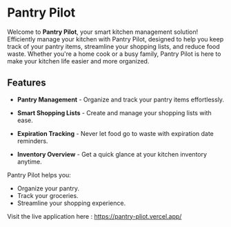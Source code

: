 # Pantry Pilot
Welcome to **Pantry Pilot**, your smart kitchen management solution!
Efficiently manage your kitchen with Pantry Pilot, designed to help you keep track of your pantry items, streamline your shopping lists, and reduce food waste. Whether you're a home cook or a busy family, Pantry Pilot is here to make your kitchen life easier and more organized.

## Features

- **Pantry Management** - Organize and track your pantry items effortlessly.

- **Smart Shopping Lists** - Create and manage your shopping lists with ease.

- **Expiration Tracking** - Never let food go to waste with expiration date reminders.

- **Inventory Overview** - Get a quick glance at your kitchen inventory anytime.

Pantry Pilot helps you:
- Organize your pantry.
- Track your groceries.
- Streamline your shopping experience.

Visit the live application here : https://pantry-pliot.vercel.app/

